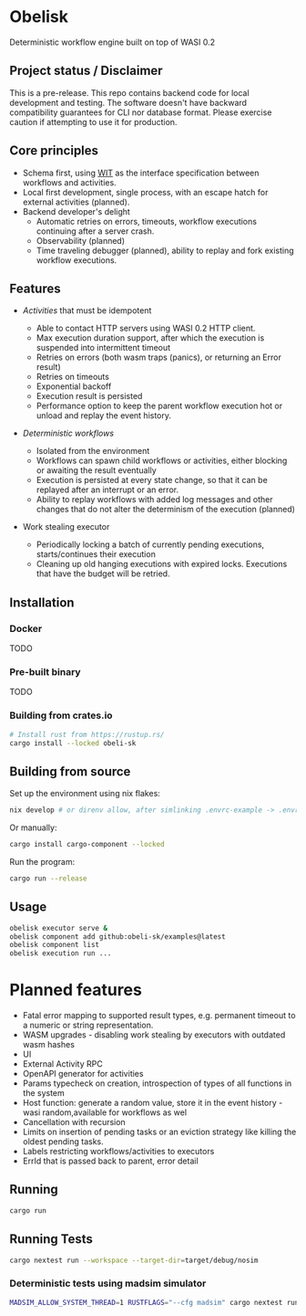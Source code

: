# Obelisk
Deterministic workflow engine built on top of WASI 0.2

## Project status / Disclaimer
This is a pre-release.
This repo contains backend code for local development and testing.
The software doesn't have backward compatibility guarantees for CLI nor database format.
Please exercise caution if attempting to use it for production.

## Core principles
* Schema first, using [WIT](https://component-model.bytecodealliance.org/design/wit.html) as the interface specification between workflows and activities.
* Local first development, single process, with an escape hatch for external activities (planned).
* Backend developer's delight
    * Automatic retries on errors, timeouts, workflow executions continuing after a server crash.
    * Observability (planned)
    * Time traveling debugger (planned), ability to replay and fork existing workflow executions.

## Features
* *Activities* that must be idempotent
    * Able to contact HTTP servers using WASI 0.2 HTTP client.
    * Max execution duration support, after which the execution is suspended into intermittent timeout
    * Retries on errors (both wasm traps (panics), or returning an Error result)
    * Retries on timeouts
    * Exponential backoff
    * Execution result is persisted
    * Performance option to keep the parent workflow execution hot or unload and replay the event history.

* *Deterministic workflows*
    * Isolated from the environment
    * Workflows can spawn child workflows or activities, either blocking or awaiting the result eventually
    * Execution is persisted at every state change, so that it can be replayed after an interrupt or an error.
    * Ability to replay workflows with added log messages and other changes that do not alter the determinism of the execution (planned)

* Work stealing executor
    * Periodically locking a batch of currently pending executions, starts/continues their execution
    * Cleaning up old hanging executions with expired locks. Executions that have the budget will be retried.

## Installation

### Docker
TODO

### Pre-built binary
TODO

### Building from crates.io
```sh
# Install rust from https://rustup.rs/
cargo install --locked obeli-sk
```

## Building from source
Set up the environment using nix flakes:
```sh
nix develop # or direnv allow, after simlinking .envrc-example -> .envrc
```
Or manually:
```sh
cargo install cargo-component --locked
```
Run the program:
```sh
cargo run --release
```

## Usage

```sh
obelisk executor serve &
obelisk component add github:obeli-sk/examples@latest
obelisk component list
obelisk execution run ...
```

# Planned features
* Fatal error mapping to supported result types, e.g. permanent timeout to a numeric or string representation.
* WASM upgrades - disabling work stealing by executors with outdated wasm hashes
* UI
* External Activity RPC
* OpenAPI generator for activities
* Params typecheck on creation, introspection of types of all functions in the system
* Host function: generate a random value, store it in the event history - wasi random,available for workflows as wel
* Cancellation with recursion
* Limits on insertion of pending tasks or an eviction strategy like killing the oldest pending tasks.
* Labels restricting workflows/activities to executors
* ErrId that is passed back to parent, error detail


## Running

```sh
cargo run
```

## Running Tests
```sh
cargo nextest run --workspace --target-dir=target/debug/nosim
```

### Deterministic tests using madsim simulator
```sh
MADSIM_ALLOW_SYSTEM_THREAD=1 RUSTFLAGS="--cfg madsim" cargo nextest run --workspace --target-dir=target/debug/madsim
```
